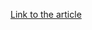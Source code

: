 [Link to the article](https://thehackernews.com/2025/05/cisco-patches-cve-2025-20188-100-cvss.html)
